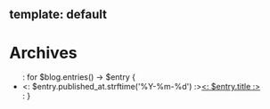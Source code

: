 template: default
---
# Archives

<ul class="archives">
: for $blog.entries() -> $entry {
<li><time><: $entry.published_at.strftime('%Y-%m-%d') :></time><a href="<: $entry.site_path() | uri_for :>"><: $entry.title :></a></li>
: }
</ul>
